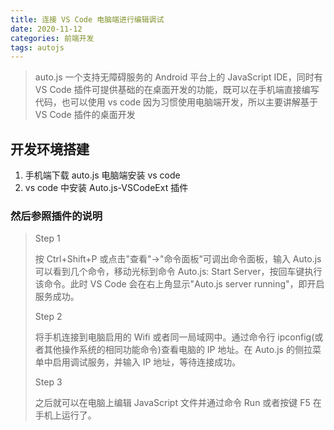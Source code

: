 ```yaml
---
title: 连接 VS Code 电脑端进行编辑调试
date: 2020-11-12
categories: 前端开发
tags: autojs
---
```


> auto.js 一个支持无障碍服务的 Android 平台上的 JavaScript IDE，同时有 VS Code 插件可提供基础的在桌面开发的功能，既可以在手机端直接编写代码，也可以使用 vs code
> 因为习惯使用电脑端开发，所以主要讲解基于 VS Code 插件的桌面开发

## 开发环境搭建

1. 手机端下载 auto.js 电脑端安装 vs code
2. vs code 中安装 Auto.js-VSCodeExt 插件

### 然后参照插件的说明

> Step 1
>
> 按 Ctrl+Shift+P 或点击"查看"->"命令面板"可调出命令面板，输入 Auto.js 可以看到几个命令，移动光标到命令 Auto.js: Start Server，按回车键执行该命令。此时 VS Code 会在右上角显示"Auto.js server running"，即开启服务成功。
>
> Step 2
>
> 将手机连接到电脑启用的 Wifi 或者同一局域网中。通过命令行 ipconfig(或者其他操作系统的相同功能命令)查看电脑的 IP 地址。在 Auto.js 的侧拉菜单中启用调试服务，并输入 IP 地址，等待连接成功。
>
> Step 3
>
> 之后就可以在电脑上编辑 JavaScript 文件并通过命令 Run 或者按键 F5 在手机上运行了。
